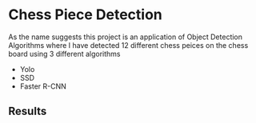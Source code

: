 # Chess Piece Detection
As the name suggests this project is an application of Object Detection Algorithms where I have detected 12 different chess peices on the chess board using 3 different algorithms
- Yolo
- SSD
- Faster R-CNN

## Results


